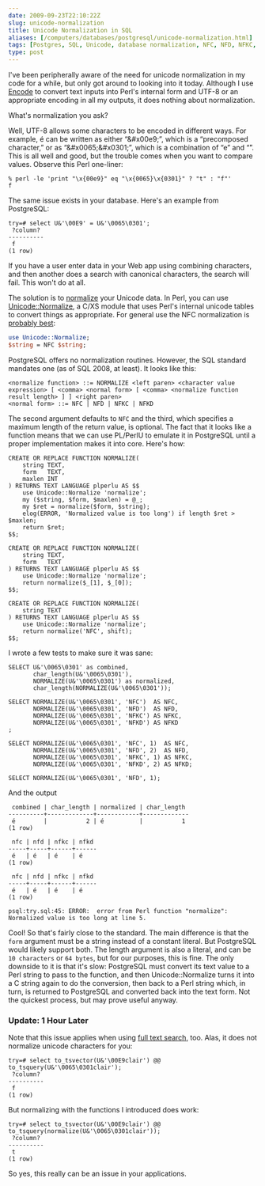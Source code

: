 ```yaml
--- 
date: 2009-09-23T22:10:22Z
slug: unicode-normalization
title: Unicode Normalization in SQL
aliases: [/computers/databases/postgresql/unicode-normalization.html]
tags: [Postgres, SQL, Unicode, database normalization, NFC, NFD, NFKC, NFKD]
type: post
---
```


I've been peripherally aware of the need for unicode normalization in my code
for a while, but only got around to looking into it today. Although I use
[Encode] to convert text inputs into Perl's internal form and UTF-8 or an
appropriate encoding in all my outputs, it does nothing about normalization.

What's normalization you ask?

Well, UTF-8 allows some characters to be encoded in different ways. For example,
é can be written as either “&\#x00e9;”, which is a “precomposed character,” or
as “&\#x0065;&\#x0301;”, which is a combination of “e” and “́”. This is all well
and good, but the trouble comes when you want to compare values. Observe this
Perl one-liner:

    % perl -le 'print "\x{00e9}" eq "\x{0065}\x{0301}" ? "t" : "f"'
    f

The same issue exists in your database. Here's an example from PostgreSQL:

    try=# select U&'\00E9' = U&'\0065\0301';
     ?column? 
    ----------
     f
    (1 row)

If you have a user enter data in your Web app using combining characters, and
then another does a search with canonical characters, the search will fail. This
won't do at all.

The solution is to [normalize] your Unicode data. In Perl, you can use
[Unicode::Normalize], a C/XS module that uses Perl's internal unicode tables to
convert things as appropriate. For general use the NFC normalization is
[probably best][]:

``` perl
use Unicode::Normalize;
$string = NFC $string;
```

PostgreSQL offers no normalization routines. However, the SQL standard mandates
one (as of SQL 2008, at least). It looks like this:

    <normalize function> ::= NORMALIZE <left paren> <character value expression> [ <comma> <normal form> [ <comma> <normalize function result length> ] ] <right paren>
    <normal form> ::= NFC | NFD | NFKC | NFKD

The second argument defaults to `NFC` and the third, which specifies a maximum
length of the return value, is optional. The fact that it looks like a function
means that we can use PL/PerlU to emulate it in PostgreSQL until a proper
implementation makes it into core. Here's how:

``` postgres
CREATE OR REPLACE FUNCTION NORMALIZE(
    string TEXT,
    form   TEXT,
    maxlen INT
) RETURNS TEXT LANGUAGE plperlu AS $$
    use Unicode::Normalize 'normalize';
    my ($string, $form, $maxlen) = @_;
    my $ret = normalize($form, $string);
    elog(ERROR, 'Normalized value is too long') if length $ret > $maxlen;
    return $ret;
$$;

CREATE OR REPLACE FUNCTION NORMALIZE(
    string TEXT,
    form   TEXT
) RETURNS TEXT LANGUAGE plperlu AS $$
    use Unicode::Normalize 'normalize';
    return normalize($_[1], $_[0]);
$$;

CREATE OR REPLACE FUNCTION NORMALIZE(
    string TEXT
) RETURNS TEXT LANGUAGE plperlu AS $$
    use Unicode::Normalize 'normalize';
    return normalize('NFC', shift);
$$;
```

I wrote a few tests to make sure it was sane:

``` postgres
SELECT U&'\0065\0301' as combined,
       char_length(U&'\0065\0301'),
       NORMALIZE(U&'\0065\0301') as normalized,
       char_length(NORMALIZE(U&'\0065\0301'));

SELECT NORMALIZE(U&'\0065\0301', 'NFC')  AS NFC,
       NORMALIZE(U&'\0065\0301', 'NFD')  AS NFD,
       NORMALIZE(U&'\0065\0301', 'NFKC') AS NFKC,
       NORMALIZE(U&'\0065\0301', 'NFKD') AS NFKD
;

SELECT NORMALIZE(U&'\0065\0301', 'NFC', 1)  AS NFC,
       NORMALIZE(U&'\0065\0301', 'NFD', 2)  AS NFD,
       NORMALIZE(U&'\0065\0301', 'NFKC', 1) AS NFKC,
       NORMALIZE(U&'\0065\0301', 'NFKD', 2) AS NFKD;

SELECT NORMALIZE(U&'\0065\0301', 'NFD', 1);
```

And the output

     combined | char_length | normalized | char_length 
    ----------+-------------+------------+-------------
     é        |           2 | é          |           1
    (1 row)

     nfc | nfd | nfkc | nfkd 
    -----+-----+------+------
     é   | é   | é    | é
    (1 row)

     nfc | nfd | nfkc | nfkd 
    -----+-----+------+------
     é   | é   | é    | é
    (1 row)

    psql:try.sql:45: ERROR:  error from Perl function "normalize": Normalized value is too long at line 5.

Cool! So that's fairly close to the standard. The main difference is that the
`form` argument must be a string instead of a constant literal. But PostgreSQL
would likely support both. The length argument is also a literal, and can be
`10 characters` or `64 bytes`, but for our purposes, this is fine. The only
downside to it is that it's slow: PostgreSQL must convert its text value to a
Perl string to pass to the function, and then Unicode::Normalize turns it into a
C string again to do the conversion, then back to a Perl string which, in turn,
is returned to PostgreSQL and converted back into the text form. Not the
quickest process, but may prove useful anyway.

### Update: 1 Hour Later

Note that this issue applies when using [full text search], too. Alas, it does
not normalize unicode characters for you:

    try=# select to_tsvector(U&'\00E9clair') @@ to_tsquery(U&'\0065\0301clair');
     ?column? 
    ----------
     f
    (1 row)

But normalizing with the functions I introduced does work:

    try=# select to_tsvector(U&'\00E9clair') @@ to_tsquery(normalize(U&'\0065\0301clair'));
     ?column? 
    ----------
     t
    (1 row)

So yes, this really can be an issue in your applications.

  [Encode]: http://search.cpan.org/perldoc?Encode "Encode on CPAN"
  [normalize]: https://en.wikipedia.org/wiki/Unicode_normalization
    "Wikipedia: “Unicode equivalence”"
  [Unicode::Normalize]: http://search.cpan.org/perldoc?Unicode::Normalize
    "Unicode::Normalize on CPAN"
  [probably best]: http://unicode.org/faq/normalization.html#2
    "Unicode Normalization FAQ: “Which forms of normalization should I support?”"
  [full text search]: http://www.postgresql.org/docs/current/static/textsearch.html
    "PostgreSQL Documentation: Full Text Search"
